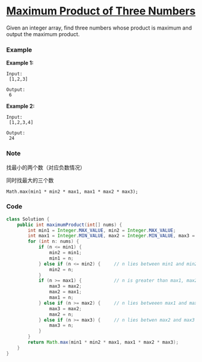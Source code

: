 # [Maximum Product of Three Numbers](https://leetcode.com/problems/maximum-product-of-three-numbers/description/)

Given an integer array, find three numbers whose product is maximum and output the maximum product.

### Example

**Example 1:**

```
Input:
 [1,2,3]

Output:
 6
```

**Example 2:**

```
Input:
 [1,2,3,4]

Output:
 24
```

### Note

找最小的两个数（对应负数情况）

同时找最大的三个数

```
Math.max(min1 * min2 * max1, max1 * max2 * max3);
```

### Code

```java
class Solution {
    public int maximumProduct(int[] nums) {
        int min1 = Integer.MAX_VALUE, min2 = Integer.MAX_VALUE;
        int max1 = Integer.MIN_VALUE, max2 = Integer.MIN_VALUE, max3 = Integer.MIN_VALUE;
        for (int n: nums) {
            if (n <= min1) {
                min2 = min1;
                min1 = n;
            } else if (n <= min2) {     // n lies between min1 and min2
                min2 = n;
            }
            if (n >= max1) {            // n is greater than max1, max2 and max3
                max3 = max2;
                max2 = max1;
                max1 = n;
            } else if (n >= max2) {     // n lies betweeen max1 and max2
                max3 = max2;
                max2 = n;
            } else if (n >= max3) {     // n lies betwen max2 and max3
                max3 = n;
            }
        }
        return Math.max(min1 * min2 * max1, max1 * max2 * max3);
    }
}
```



